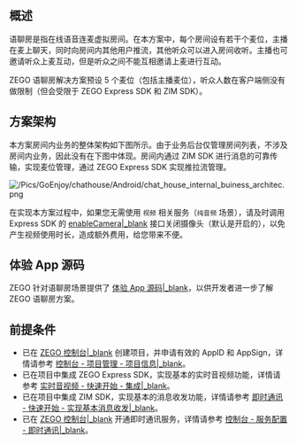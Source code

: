## 概述

语聊房是指在线语音连麦虚拟房间。在本方案中，每个房间设有若干个麦位，主播在麦上聊天，同时向房间内其他用户推流，其他听众可以进入房间收听。主播也可邀请听众上麦互动，但是听众之间不能互相邀请上麦进行互动。

ZEGO 语聊房解决方案预设 5 个麦位（包括主播麦位），听众人数在客户端侧没有做限制（但会受限于 ZEGO Express SDK 和 ZIM SDK）。

## 方案架构

本方案房间内业务的整体架构如下图所示。由于业务后台仅管理房间列表，不涉及房间内业务，因此没有在下图中体现。房间内通过 ZIM SDK 进行消息的可靠传输，实现麦位管理，通过 ZEGO Express SDK 实现推拉流管理。   

![/Pics/GoEnjoy/chathouse/Android/chat_house_internal_buiness_architec.png](http://doc.oa.zego.im/Pics/GoEnjoy/chathouse/Android/chat_house_internal_buiness_architec.png)

<div class="mk-warning">

在实现本方案过程中，如果您无需使用 `视频` 相关服务（`纯音频` 场景），请及时调用 Express SDK 的 [enableCamera\|_blank](/article/api?doc=Express_Video_SDK_API~java_android~class~ZegoExpressEngine#enable-camera) 接口关闭摄像头（默认是开启的），以免产生视频使用时长，造成额外费用，给您带来不便。
</div>

## 体验 App 源码

ZEGO 针对语聊房场景提供了 [体验 App 源码\|_blank](!ChatHouse-DownloadDemo)，以供开发者进一步了解 ZEGO 语聊房方案。

## 前提条件

- 已在 [ZEGO 控制台\|_blank](https://console.zego.im) 创建项目，并申请有效的 AppID 和 AppSign，详情请参考 [控制台 - 项目管理 - 项目信息\|_blank](#12107)。
- 已在项目中集成 ZEGO Express SDK，实现基本的实时音视频功能，详情请参考 [实时音视频 - 快速开始 - 集成|_blank](!ExpressVideoSDK-Integration/SDK_Integration)。
- 已在项目中集成 ZIM SDK，实现基本的消息收发功能，详情请参考 [即时通讯 - 快速开始 - 实现基本消息收发|_blank](!IM-Quick_Starts/Implementation_of_sending_and_receiving)。
- 已在 [ZEGO 控制台\|_blank](https://console.zego.im) 开通即时通讯服务，详情请参考 [控制台 - 服务配置 - 即时通讯\|_blank](#14994)。

















